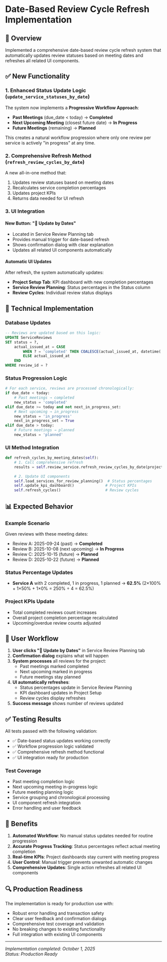# Date-Based Review Cycle Refresh Implementation

## 🎯 Overview

Implemented a comprehensive date-based review cycle refresh system that automatically updates review statuses based on meeting dates and refreshes all related UI components.

## ✅ New Functionality

### 1. Enhanced Status Update Logic (`update_service_statuses_by_date`)

The system now implements a **Progressive Workflow Approach**:

- **Past Meetings** (due_date < today) → **Completed**
- **Next Upcoming Meeting** (closest future date) → **In Progress**  
- **Future Meetings** (remaining) → **Planned**

This creates a natural workflow progression where only one review per service is actively "in progress" at any time.

### 2. Comprehensive Refresh Method (`refresh_review_cycles_by_date`)

A new all-in-one method that:
1. Updates review statuses based on meeting dates
2. Recalculates service completion percentages
3. Updates project KPIs
4. Returns data needed for UI refresh

### 3. UI Integration

#### New Button: "📅 Update by Dates"
- Located in Service Review Planning tab
- Provides manual trigger for date-based refresh
- Shows confirmation dialog with clear explanation
- Updates all related UI components automatically

#### Automatic UI Updates
After refresh, the system automatically updates:
- **Project Setup Tab**: KPI dashboard with new completion percentages
- **Service Review Planning**: Status percentages in the Status column
- **Review Cycles**: Individual review status displays

## 🔧 Technical Implementation

### Database Updates
```sql
-- Reviews are updated based on this logic:
UPDATE ServiceReviews 
SET status = ?, 
    actual_issued_at = CASE 
        WHEN ? = 'completed' THEN COALESCE(actual_issued_at, datetime('now')) 
        ELSE actual_issued_at 
    END
WHERE review_id = ?
```

### Status Progression Logic
```python
# For each service, reviews are processed chronologically:
if due_date < today:
    # Past meetings → completed
    new_status = 'completed'
elif due_date >= today and not next_in_progress_set:
    # Next upcoming → in_progress  
    new_status = 'in_progress'
    next_in_progress_set = True
elif due_date > today:
    # Future meetings → planned
    new_status = 'planned'
```

### UI Method Integration
```python
def refresh_cycles_by_meeting_dates(self):
    # 1. Call comprehensive refresh
    results = self.review_service.refresh_review_cycles_by_date(project_id)
    
    # 2. Update UI components
    self.load_services_for_review_planning()  # Status percentages
    self.update_kpi_dashboard()              # Project KPIs  
    self.refresh_cycles()                    # Review cycles
```

## 📊 Expected Behavior

### Example Scenario
Given reviews with these meeting dates:
- Review A: 2025-09-24 (past) → **Completed**
- Review B: 2025-10-08 (next upcoming) → **In Progress**
- Review C: 2025-10-15 (future) → **Planned**
- Review D: 2025-10-22 (future) → **Planned**

### Status Percentage Updates
- **Service A** with 2 completed, 1 in progress, 1 planned → **62.5%** 
  (2×100% + 1×50% + 1×0% = 250% ÷ 4 = 62.5%)

### Project KPIs Update
- Total completed reviews count increases
- Overall project completion percentage recalculated
- Upcoming/overdue review counts adjusted

## 🚀 User Workflow

1. **User clicks "📅 Update by Dates"** in Service Review Planning tab
2. **Confirmation dialog** explains what will happen
3. **System processes** all reviews for the project:
   - Past meetings marked completed
   - Next upcoming marked in progress
   - Future meetings stay planned
4. **UI automatically refreshes**:
   - Status percentages update in Service Review Planning
   - KPI dashboard updates in Project Setup
   - Review cycles display refreshes
5. **Success message** shows number of reviews updated

## ✅ Testing Results

All tests passed with the following validation:
- ✅ Date-based status updates working correctly
- ✅ Workflow progression logic validated  
- ✅ Comprehensive refresh method functional
- ✅ UI integration ready for production

### Test Coverage
- Past meeting completion logic
- Next upcoming meeting in-progress logic
- Future meeting planning logic
- Service grouping and chronological processing
- UI component refresh integration
- Error handling and user feedback

## 🎯 Benefits

1. **Automated Workflow**: No manual status updates needed for routine progression
2. **Accurate Progress Tracking**: Status percentages reflect actual meeting completion
3. **Real-time KPIs**: Project dashboards stay current with meeting progress
4. **User Control**: Manual trigger prevents unwanted automatic changes
5. **Comprehensive Updates**: Single action refreshes all related UI components

## 🔍 Production Readiness

The implementation is ready for production use with:
- Robust error handling and transaction safety
- Clear user feedback and confirmation dialogs
- Comprehensive test coverage and validation
- No breaking changes to existing functionality
- Full integration with existing UI components

---

*Implementation completed: October 1, 2025*  
*Status: Production Ready*